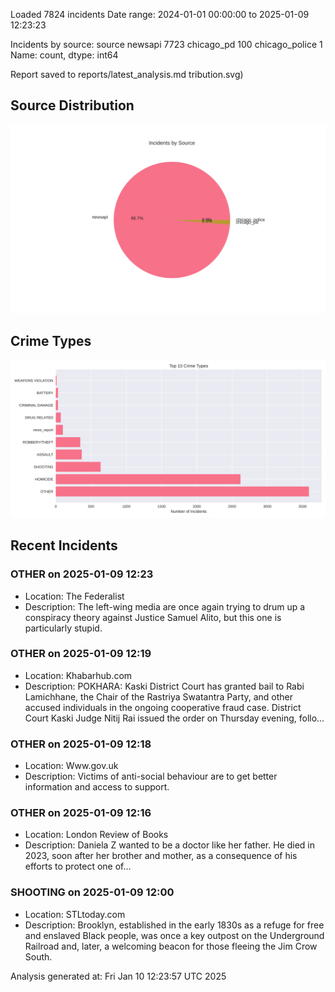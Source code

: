 
Loaded 7824 incidents
Date range: 2024-01-01 00:00:00 to 2025-01-09 12:23:23

Incidents by source:
source
newsapi           7723
chicago_pd         100
chicago_police       1
Name: count, dtype: int64

Report saved to reports/latest_analysis.md
tribution.svg)

## Source Distribution
![Source Distribution](images/source_distribution.svg)

## Crime Types
![Crime Types](images/crime_types.svg)

## Recent Incidents

### OTHER on 2025-01-09 12:23
- Location: The Federalist
- Description: The left-wing media are once again trying to drum up a conspiracy theory against Justice Samuel Alito, but this one is particularly stupid.


### OTHER on 2025-01-09 12:19
- Location: Khabarhub.com
- Description: POKHARA: Kaski District Court has granted bail to Rabi Lamichhane, the Chair of the Rastriya Swatantra Party, and other accused individuals in the ongoing cooperative fraud case. District Court Kaski Judge Nitij Rai issued the order on Thursday evening, follo…


### OTHER on 2025-01-09 12:18
- Location: Www.gov.uk
- Description: Victims of anti-social behaviour are to get better information and access to support.


### OTHER on 2025-01-09 12:16
- Location: London Review of Books
- Description: Daniela Z wanted to be a doctor like her father. He died in 2023, soon after her brother and mother, as a consequence of his efforts to protect one of...


### SHOOTING on 2025-01-09 12:00
- Location: STLtoday.com
- Description: Brooklyn, established in the early 1830s as a refuge for free and enslaved Black people, was once a key outpost on the Underground Railroad and, later, a welcoming beacon for those fleeing the Jim Crow South.

Analysis generated at: Fri Jan 10 12:23:57 UTC 2025
